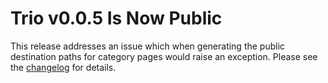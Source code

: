 <!--
template: article.html
title: Trio v0.0.5 Released
appendToTarget: true
category: development
callback: showCurrentPageInHeader
activeHeaderItem: 3
-->

# Trio v0.0.5 Is Now Public

This release addresses an issue which when generating the public destination paths for category pages would raise an exception. Please see the <a target="_blank" href="https://github.com/4awpawz/trio/tree/master#v005">changelog</a> for details.